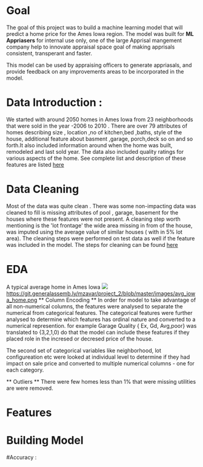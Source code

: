 # Goal

The goal of this project was to build a machine learning model that will predict a home price for the Ames Iowa region.
The model was built for **ML Appriasers** for internal use only, one of the large Apprisal mangement company help to innovate
appraisal space goal of making apprisals consistent, transperant and faster.

This model can be used by appraising officers to generate appriasals, and provide feedback on any improvements areas 
to be incorporated in the model.

# Data Introduction :
We started with around 2050 homes in Ames Iowa from 23 neighborhoods that were sold in the year -2006 to 2010 . There are over 79 attributes
of homes describing size , location ,no of kitchen,bed ,baths, style of the house, additional feature about basment ,garage,
porch,deck so on and so forth.It also included information around when the home was built, remodeled and last sold year.
The data also included quality ratings for various aspects of the home.
See complete list and  description of these features are listed [here](http://jse.amstat.org/v19n3/decock/DataDocumentation.txt)

# Data Cleaning
Most of the  data was quite clean . There was some non-impacting data was cleaned to fill is missing attributes of
pool , garage, basement for the houses where these features were not present.
A cleaning step worth mentioning is the 'lot frontage' the wide area missing  in from of the house, was imputed using the
average value of similar houses ( with in 5% lot area).
The cleaning steps were performed on test data as well if the feature was included in the model.
The steps for cleaning can be found [here](https://git.generalassemb.ly/mzavar/project_2/blob/master/code/01%20-%20Cleaning.ipynb)
 
# EDA
A typical average home in Ames Iowa ![](https://git.generalassemb.ly/mzavar/project_2/blob/master/images/avg_iowa_home.png)
https://git.generalassemb.ly/mzavar/project_2/blob/master/images/avg_iowa_home.png
** Column Encoding **
In order for model to take advantage of all non-numerical columns, the features were analysed to separate the numerical from categorical features. The categorical features were further analysed to determine which features has ordinal nature and converted to a numerical represention.
for example
Garage Quality { Ex, Gd, Avg,poor}  was translated to  {3,2,1,0)  do that the model can include these features if they placed
role in the incresed or decresed price of the house.

The second set of categorical variables like  neighborhood, lot configureation etc were  looked at individual level to
determine if they had impact on sale price and converted to multiple numerical columns - one for each category.

** Outliers **
  There were few homes less than 1% that were missing utilities are were removed.
  
# Features
    


# Building Model

#Accuracy :


